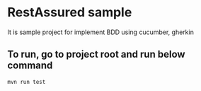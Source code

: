 # RestAssured sample
It is sample project for implement BDD using cucumber, gherkin

## To run, go to project root and run below command
`mvn run test`
